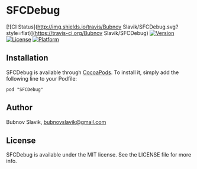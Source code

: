 # SFCDebug

[![CI Status](http://img.shields.io/travis/Bubnov Slavik/SFCDebug.svg?style=flat)](https://travis-ci.org/Bubnov Slavik/SFCDebug)
[![Version](https://img.shields.io/cocoapods/v/SFCDebug.svg?style=flat)](http://cocoadocs.org/docsets/SFCDebug)
[![License](https://img.shields.io/cocoapods/l/SFCDebug.svg?style=flat)](http://cocoadocs.org/docsets/SFCDebug)
[![Platform](https://img.shields.io/cocoapods/p/SFCDebug.svg?style=flat)](http://cocoadocs.org/docsets/SFCDebug)

## Installation

SFCDebug is available through [CocoaPods](http://cocoapods.org). To install
it, simply add the following line to your Podfile:

    pod "SFCDebug"

## Author

Bubnov Slavik, bubnovslavik@gmail.com

## License

SFCDebug is available under the MIT license. See the LICENSE file for more info.

